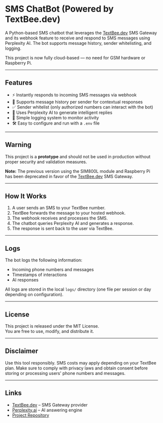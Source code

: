 # SMS ChatBot (Powered by TextBee.dev)

A Python-based SMS chatbot that leverages the [TextBee.dev](https://textbee.dev) SMS Gateway and its webhook feature to receive and respond to SMS messages using Perplexity AI. The bot supports message history, sender whitelisting, and logging.

This project is now fully cloud-based — no need for GSM hardware or Raspberry Pi.

---

## Features

- ⚡️ Instantly responds to incoming SMS messages via webhook
- 💬 Supports message history per sender for contextual responses
- ✅ Sender whitelist (only authorized numbers can interact with the bot)
- 🧠 Uses Perplexity AI to generate intelligent replies
- 📝 Simple logging system to monitor activity
- 🛠️ Easy to configure and run with a `.env` file

---

## Warning

This project is a **prototype** and should not be used in production without proper security and validation measures.

**Note:** The previous version using the SIM800L module and Raspberry Pi has been deprecated in favor of the [TextBee.dev](https://textbee.dev) SMS Gateway.

---

## How It Works

1. A user sends an SMS to your TextBee number.
2. TextBee forwards the message to your hosted webhook.
3. The webhook receives and processes the SMS.
4. The chatbot queries Perplexity AI and generates a response.
5. The response is sent back to the user via TextBee.

---

## Logs

The bot logs the following information:
- Incoming phone numbers and messages
- Timestamps of interactions
- AI responses

All logs are stored in the local `logs/` directory (one file per session or day depending on configuration).

---

## License

This project is released under the MIT License.  
You are free to use, modify, and distribute it.

---

## Disclaimer

Use this tool responsibly. SMS costs may apply depending on your TextBee plan. Make sure to comply with privacy laws and obtain consent before storing or processing users' phone numbers and messages.

---

## Links

- [TextBee.dev](https://textbee.dev) – SMS Gateway provider
- [Perplexity.ai](https://www.perplexity.ai/) – AI answering engine
- [Project Repository](https://github.com/sudoPierre/SMS_ChatBot)
